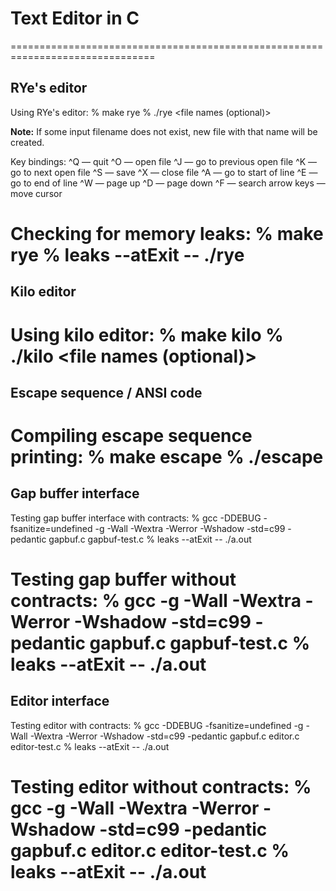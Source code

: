 # Text Editor in C
===============================================================================
## RYe's editor

Using RYe's editor:
   % make rye
   % ./rye <file names (optional)>

**Note:** If some input filename does not exist, new file with that name will be created.

Key bindings:
   ^Q — quit
   ^O — open file
   ^J — go to previous open file
   ^K — go to next open file
   ^S — save
   ^X — close file
   ^A — go to start of line
   ^E — go to end of line
   ^W — page up
   ^D — page down
   ^F — search
   arrow keys — move cursor

Checking for memory leaks:
   % make rye
   % leaks --atExit -- ./rye
===============================================================================
## Kilo editor

Using kilo editor:
  % make kilo
  % ./kilo <file names (optional)>
===============================================================================
## Escape sequence / ANSI code

Compiling escape sequence printing:
  % make escape
  % ./escape
===============================================================================
## Gap buffer interface

Testing gap buffer interface with contracts:
   % gcc -DDEBUG -fsanitize=undefined -g -Wall -Wextra -Werror -Wshadow -std=c99 -pedantic gapbuf.c gapbuf-test.c
   % leaks --atExit -- ./a.out

Testing gap buffer without contracts:
   % gcc -g -Wall -Wextra -Werror -Wshadow -std=c99 -pedantic gapbuf.c gapbuf-test.c
   % leaks --atExit -- ./a.out
===============================================================================
## Editor interface

Testing editor with contracts:
   % gcc -DDEBUG -fsanitize=undefined -g -Wall -Wextra -Werror -Wshadow -std=c99 -pedantic gapbuf.c editor.c editor-test.c
   % leaks --atExit -- ./a.out

Testing editor without contracts:
   % gcc -g -Wall -Wextra -Werror -Wshadow -std=c99 -pedantic gapbuf.c editor.c editor-test.c
   % leaks --atExit -- ./a.out
===============================================================================
